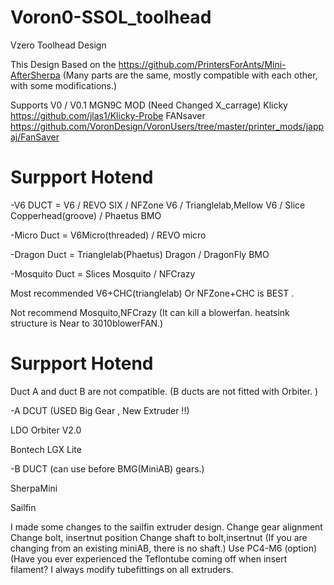 # Voron0-SSOL_toolhead
Vzero Toolhead Design 

This Design Based on the https://github.com/PrintersForAnts/Mini-AfterSherpa 
(Many parts are the same, mostly compatible with each other, with some modifications.)

Supports 
V0 / V0.1 
MGN9C MOD (Need Changed X_carrage)
Klicky https://github.com/jlas1/Klicky-Probe
FANsaver https://github.com/VoronDesign/VoronUsers/tree/master/printer_mods/jappaj/FanSaver

# Surpport  Hotend 

-V6 DUCT = V6 / REVO SIX /  NFZone V6 / Trianglelab,Mellow V6 / Slice Copperhead(groove) / Phaetus BMO 

-Micro Duct = V6Micro(threaded) / REVO micro 

-Dragon Duct = Trianglelab(Phaetus) Dragon / DragonFly BMO 

-Mosquito Duct = Slices Mosquito / NFCrazy 



Most recommended V6+CHC(trianglelab) Or NFZone+CHC is BEST .

Not recommend Mosquito,NFCrazy (It can kill a blowerfan. heatsink structure is Near to 3010blowerFAN.)



# Surpport Hotend
Duct A and duct B are not compatible.
(B ducts are not fitted with Orbiter. )

-A DCUT (USED Big Gear , New Extruder !!)

LDO Orbiter V2.0

Bontech LGX Lite


-B DUCT (can use before BMG(MiniAB) gears.)

SherpaMini

Sailfin

I made some changes to the sailfin extruder design.
Change gear alignment
Change bolt, insertnut position
Change shaft to bolt,insertnut
(If you are changing from an existing miniAB, there is no shaft.)
Use PC4-M6 (option)
(Have you ever experienced the Teflontube coming off when insert filament? I always modify tubefittings on all extruders.
